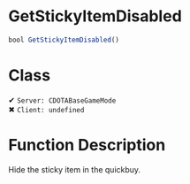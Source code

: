 # GetStickyItemDisabled
```js
bool GetStickyItemDisabled()
```
# Class
✔ `Server: CDOTABaseGameMode`  
✖ `Client: undefined`  

# Function Description
Hide the sticky item in the quickbuy.
